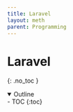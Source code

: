 ```yaml
---
title: Laravel
layout: meth
parent: Programming
---
```

# Laravel
{: .no_toc }

<details open markdown="block">
  <summary>
    Outline
  </summary>
- TOC
{:toc}
</details>